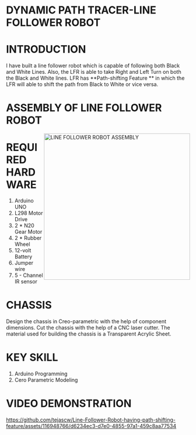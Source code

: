 # DYNAMIC PATH TRACER-LINE FOLLOWER ROBOT
# INTRODUCTION
I have built a line follower robot which is capable of following both Black and White Lines. Also, the LFR is able to take Right and Left Turn on both the Black and White lines. 
LFR has **Path-shifting Feature ** in which the LFR will able to shift the path from Black to White or vice versa. 

<h1 align="left">ASSEMBLY OF LINE FOLLOWER ROBOT</h1> 
<img align="right" alt="LINE FOLLOWER ROBOT ASSEMBLY" width="400" src="https://github.com/tejascw/Line-Follower-Robot-having-path-shifting-feature/assets/116948766/7a303b30-6deb-4dd0-a55a-03314b18a252">

# REQUIRED HARDWARE 
1. Arduino UNO
2. L298 Motor Drive
3. 2 * N20 Gear Motor
4. 2 * Rubber Wheel
5. 12-volt Battery
6. Jumper wire
7. 5 - Channel IR sensor

# CHASSIS
Design the chassis in Creo-parametric with the help of component dimensions. Cut the chassis with the help of a CNC laser cutter. The material used for building the chassis is a Transparent Acrylic Sheet.

# KEY SKILL
1. Arduino Programming
2. Cero Parametric Modeling

# VIDEO DEMONSTRATION


https://github.com/tejascw/Line-Follower-Robot-having-path-shifting-feature/assets/116948766/d6234ec3-d7e0-4855-97a1-459c8aa77534




